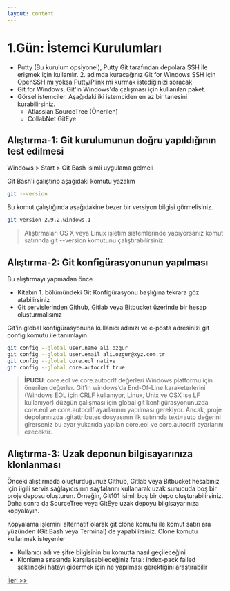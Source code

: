```yaml
---
layout: content
---
```


# 1.Gün: İstemci Kurulumları

* Putty \(Bu kurulum opsiyonel\), Putty Git tarafından depolara  SSH ile erişmek için kullanılır. 2. adımda kuracağınız Git for Windows SSH için OpenSSH mı yoksa Putty/Plink mi kurmak istediğinizi soracak
* Git for Windows, Git'in Windows'da çalışması için kullanılan paket.
* Görsel istemciler. Aşağıdaki iki istemciden en az bir tanesini kurabilirsiniz.
  * Atlassian SourceTree \(Önerilen\)
  * CollabNet GitEye

## Alıştırma-1: Git kurulumunun doğru yapıldığının test edilmesi

Windows &gt; Start &gt; Git Bash isimli uygulama gelmeli

Git Bash'i çalıştırıp aşağıdaki komutu yazalım

```bash
git --version
```

Bu komut çalıştığında aşağıdakine bezer bir versiyon bilgisi görmelisiniz.

```bash
git version 2.9.2.windows.1
```

> Alıştırmaları OS X veya Linux işletim sistemlerinde yapıyorsanız komut satırında git --version komutunu çalıştırabilirsiniz.

## Alıştırma-2: Git konfigürasyonunun yapılması

Bu alıştırmayı yapmadan önce

* Kitabın 1. bölümündeki Git Konfigürasyonu başlığına tekrara göz atabilirsiniz
* Git servislerinden Github, Gitlab veya Bitbucket üzerinde bir hesap oluşturmalısınız

Git'in global konfigürasyonuna kullanıcı adınızı ve e-posta adresinizi git config komutu ile tanımlayın.

```bash
git config --global user.name ali.ozgur
git config --global user.email ali.ozgur@xyz.com.tr
git config --global core.eol native
git config --global core.autocrlf true
```

> **İPUCU**: core.eol ve core.autocrlf değerleri Windows platformu için önerilen değerler. Git’in windows’da End-Of-Line karaketerlerini \(Windows EOL için CRLF kullanıyor, Linux, Unix ve OSX ise LF kullanıyor\) düzgün çalışması için global git konfigürasyonunuzda core.eol ve core.autocrlf ayarlarının yapılması gerekiyor. Ancak, proje depolarınızda .gitattributes dosyasının ilk satırında text=auto değerini girerseniz bu ayar yukarıda yapılan core.eol ve core.autocrlf ayarlarını ezecektir.

## Alıştırma-3: Uzak deponun bilgisayarınıza klonlanması

Önceki alıştırmada oluşturduğunuz Github, Gitlab veya Bitbucket hesabınız için ilgili servis sağlayıcısının sayfalarını kullanarak uzak sunucuda boş bir proje deposu oluşturun. Örneğin, Git101 isimli boş bir depo oluşturabilirsiniz. Daha sonra da SourceTree veya GitEye uzak depoyu bilgisayarınıza kopyalayın.

Kopyalama işlemini alternatif olarak git clone komutu ile komut satırı ara yüzünden \(Git Bash veya Terminal\) de yapabilirsiniz. Clone komutu kullanmak isteyenler

* Kullanıcı adı ve şifre bilgisinin bu komutta nasıl geçileceğini
* Klonlama sırasında karşılaşabileceğiniz fatal: index-pack failed şeklindeki hatayı gidermek için ne yapılması gerektiğini araştırabilir

[İleri &gt;&gt;](gun_02.md)
